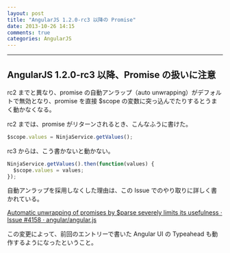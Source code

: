 ```yaml
---
layout: post
title: "AngularJS 1.2.0-rc3 以降の Promise"
date: 2013-10-26 14:15
comments: true
categories: AngularJS
---
```

---
## AngularJS 1.2.0-rc3 以降、Promise の扱いに注意

rc2 までと異なり、promise の自動アンラップ（auto unwrapping）がデフォルトで無効となり、promise を直接 $scope の変数に突っ込んでたりするとうまく動かなくなる。

rc2 までは、promise がリターンされるとき、こんなふうに書けた。
``` javascript controllers.js
$scope.values = NinjaService.getValues();
```

rc3 からは、こう書かないと動かない。
``` javascript controllers.js
NinjaService.getValues().then(function(values) {
  $scope.values = values;
});
```

自動アンラップを採用しなくした理由は、この Issue でのやり取りに詳しく書かれている。

[Automatic unwrapping of promises by $parse severely limits its usefulness · Issue #4158 · angular/angular.js](https://github.com/angular/angular.js/issues/4158)

この変更によって、前回のエントリーで書いた Angular UI の Typeahead も動作するようになったということ。
